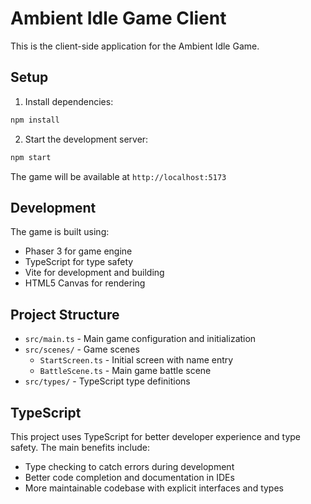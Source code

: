 # Ambient Idle Game Client

This is the client-side application for the Ambient Idle Game.

## Setup

1. Install dependencies:

```bash
npm install
```

2. Start the development server:

```bash
npm start
```

The game will be available at `http://localhost:5173`

## Development

The game is built using:

- Phaser 3 for game engine
- TypeScript for type safety
- Vite for development and building
- HTML5 Canvas for rendering

## Project Structure

- `src/main.ts` - Main game configuration and initialization
- `src/scenes/` - Game scenes
  - `StartScreen.ts` - Initial screen with name entry
  - `BattleScene.ts` - Main game battle scene
- `src/types/` - TypeScript type definitions

## TypeScript

This project uses TypeScript for better developer experience and type safety. The main benefits include:

- Type checking to catch errors during development
- Better code completion and documentation in IDEs
- More maintainable codebase with explicit interfaces and types
